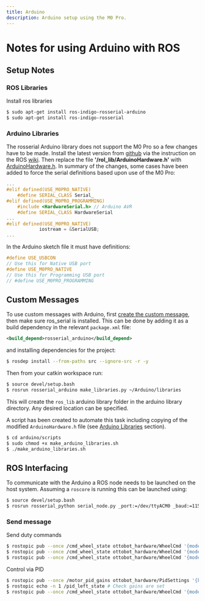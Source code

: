 ```yaml
---
title: Arduino
description: Arduino setup using the M0 Pro.
---
```


# Notes for using Arduino with ROS

## Setup Notes
### ROS Libraries
Install ros libraries
```bash
$ sudo apt-get install ros-indigo-rosserial-arduino
$ sudo apt-get install ros-indigo-rosserial
```
### Arduino Libraries
The rosserial Arduino library does not support the M0 Pro so a few changes have to be made. Install the latest version from [github](https://github.com/ros-drivers/rosserial) via the instruction on the ROS [wiki](http://wiki.ros.org/rosserial_arduino/Tutorials/Arduino%20IDE%20Setup). Then replace the file **'/rol_lib/ArduinoHardware.h'** with [ArduinoHardware.h](https://github.com/willhunt/ottobot/blob/master/arduino/reference/ArduinoHardware.h). In summary of the changes, some cases have been added to force the serial definitions based upon use of the M0 Pro:

```cpp
...
#elif defined(USE_M0PRO_NATIVE)
    #define SERIAL_CLASS Serial_
#elif defined(USE_M0PRO_PROGRAMMING)
    #include <HardwareSerial.h> // Arduino AVR
    #define SERIAL_CLASS HardwareSerial
...
#elif defined(USE_M0PRO_NATIVE)
            iostream = &SerialUSB;
...
```

In the Arduino sketch file it must have definitions:
```cpp
#define USE_USBCON
// Use this for Native USB port
#define USE_M0PRO_NATIVE
// Use this for Programming USB port
// #define USE_M0PRO_PROGRAMMING
```

## Custom Messages
To use custom messages with Arduino, first [create the custom message](http://wiki.ros.org/ROS/Tutorials/CreatingMsgAndSrv), then make sure ros_serial is installed. This can be done by adding it as a build dependency in the relevant `package.xml` file:
```xml
<build_depend>rosserial_arduino</build_depend>
```
and installing dependencies for the project:
```bash
$ rosdep install --from-paths src --ignore-src -r -y
```

Then from your catkin workspace run:
```bash
$ source devel/setup.bash
$ rosrun rosserial_arduino make_libraries.py ~/Arduino/libraries
```
This will create the `ros_lib` arduino library folder in the arduino library directory. Any desired location can be specified.

A script has been created to automate this task including copying of the modified `ArduinoHardware.h` file (see [Arduino Libraries](./arduino.md#arduino-libraries) section).
```bash
$ cd arduino/scripts
$ sudo chmod +x make_arduino_libraries.sh
$ ./make_arduino_libraries.sh
```

## ROS Interfacing
To communicate with the Arduino a ROS node needs to be launched on the host system. Assuming a `roscore` is running this can be launched using:
```bash
$ source devel/setup.bash
$ rosrun rosserial_python serial_node.py _port:=/dev/ttyACM0 _baud:=115200
```

### Send message
Send duty commands
```bash
$ rostopic pub --once /cmd_wheel_state ottobot_hardware/WheelCmd '{mode: 1, duty_left: 100, duty_right: 100}'
$ rostopic pub --once /cmd_wheel_state ottobot_hardware/WheelCmd '{mode: 1, duty_left: -100, duty_right: -100}'
$ rostopic pub --once /cmd_wheel_state ottobot_hardware/WheelCmd '{mode: 1, duty_left: 0, duty_right: 0}'
```

Control via PID
```bash
$ rostopic pub --once /motor_pid_gains ottobot_hardware/PidSettings '{kp: 10, ki: 0, kd: 0}'  # Set gains
$ rostopic echo -n 1 /pid_left_state # Check gains are set
$ rostopic pub --once /cmd_wheel_state ottobot_hardware/WheelCmd '{mode: 0, angular_velocity_left: 5, angular_velocity_right: 0}'
```